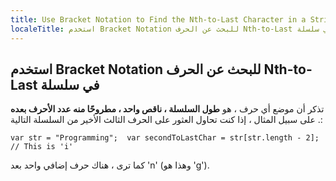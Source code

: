 ```yaml
---
title: Use Bracket Notation to Find the Nth-to-Last Character in a String
localeTitle: استخدم Bracket Notation للبحث عن الحرف Nth-to-Last في سلسلة
---
```

## استخدم Bracket Notation للبحث عن الحرف Nth-to-Last في سلسلة

تذكر أن موضع أي حرف ، هو **طول السلسلة ، ناقص واحد ، مطروحًا منه عدد الأحرف بعده** . على سبيل المثال ، إذا كنت تحاول العثور على الحرف الثالث الأخير من السلسلة التالية:

 `var str = "Programming"; 
 var secondToLastChar = str[str.length - 2]; // This is 'i' 
` 

كما ترى ، هناك حرف إضافي واحد بعد 'n' (وهذا هو 'g').